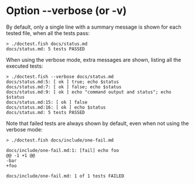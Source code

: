 # Option --verbose (or -v)

By default, only a single line with a summary message is shown for each tested file, when all the tests pass:

    > ./doctest.fish docs/status.md
    docs/status.md: 5 tests PASSED

When using the verbose mode, extra messages are shown, listing all the executed tests:

    > ./doctest.fish --verbose docs/status.md
    docs/status.md:5: [ ok ] true; echo $status
    docs/status.md:7: [ ok ] false; echo $status
    docs/status.md:9: [ ok ] echo "command output and status"; echo $status
    docs/status.md:15: [ ok ] false
    docs/status.md:16: [ ok ] echo $status
    docs/status.md: 5 tests PASSED

Note that failed tests are always shown by default, even when not using the verbose mode:

    > ./doctest.fish docs/include/one-fail.md
    
    docs/include/one-fail.md:1: [fail] echo foo
    @@ -1 +1 @@
    -bar
    +foo
    
    docs/include/one-fail.md: 1 of 1 tests FAILED
